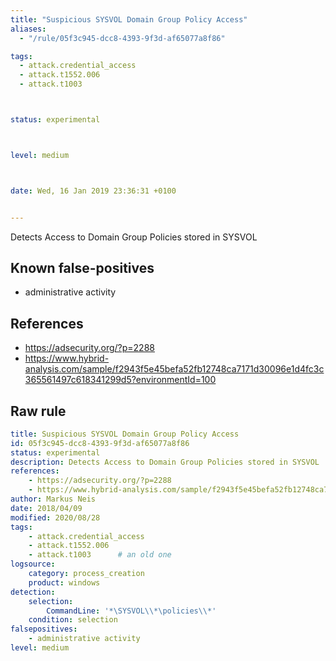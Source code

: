 ```yaml
---
title: "Suspicious SYSVOL Domain Group Policy Access"
aliases:
  - "/rule/05f3c945-dcc8-4393-9f3d-af65077a8f86"

tags:
  - attack.credential_access
  - attack.t1552.006
  - attack.t1003



status: experimental



level: medium



date: Wed, 16 Jan 2019 23:36:31 +0100


---
```


Detects Access to Domain Group Policies stored in SYSVOL

<!--more-->


## Known false-positives

* administrative activity



## References

* https://adsecurity.org/?p=2288
* https://www.hybrid-analysis.com/sample/f2943f5e45befa52fb12748ca7171d30096e1d4fc3c365561497c618341299d5?environmentId=100


## Raw rule
```yaml
title: Suspicious SYSVOL Domain Group Policy Access
id: 05f3c945-dcc8-4393-9f3d-af65077a8f86
status: experimental
description: Detects Access to Domain Group Policies stored in SYSVOL
references:
    - https://adsecurity.org/?p=2288
    - https://www.hybrid-analysis.com/sample/f2943f5e45befa52fb12748ca7171d30096e1d4fc3c365561497c618341299d5?environmentId=100
author: Markus Neis
date: 2018/04/09
modified: 2020/08/28
tags:
    - attack.credential_access
    - attack.t1552.006
    - attack.t1003      # an old one
logsource:
    category: process_creation
    product: windows
detection:
    selection:
        CommandLine: '*\SYSVOL\\*\policies\\*'
    condition: selection
falsepositives:
    - administrative activity
level: medium

```
